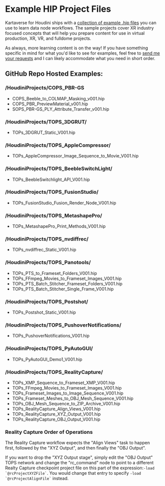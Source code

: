 # Example HIP Project Files

Kartaverse for Houdini ships with a [collection of example .hip files](https://github.com/Kartaverse/Kartaverse-for-Houdini/tree/master/HoudiniProjects) you can use to learn data node workflows. The sample projects cover XR industry focused concepts that will help you prepare content for use in virtual production, XR, VR, and fulldome projects.

As always, more learning content is on the way! If you have something specific in mind for what you'd like to see for examples, feel free to [send me your requests](mailto:andrew@andrewhazelden.com) and I can likely accommodate what you need in short order.

## GitHub Repo Hosted Examples:

### /HoudiniProjects/COPS_PBR-GS

- COPS_Beeble_to_COLMAP_Masking_v001.hip
- COPS_PBR_PreviewMaterial_v001.hip
- SOPS_PBR-GS_PLY_Attribute_Transfer_v001.hip

### /HoudiniProjects/TOPS_3DGRUT/

- TOPs_3DGRUT_Static_V001.hip

### /HoudiniProjects/TOPS_AppleCompressor/

- TOPs_AppleCompressor_Image_Sequence_to_Movie_V001.hip

### /HoudiniProjects/TOPS_BeebleSwitchLight/

- TOPs_BeebleSwitchlight_API_V001.hip

### /HoudiniProjects/TOPS_FusionStudio/

- TOPs_FusionStudio_Fusion_Render_Node_V001.hip

### /HoudiniProjects/TOPS_MetashapePro/

- TOPs_MetashapePro_Print_Methods_V001.hip

### /HoudiniProjects/TOPS_nvdiffrec/

- TOPs_nvdiffrec_Static_V001.hip

### /HoudiniProjects/TOPS_Panotools/

- TOPs_PTS_to_Frameset_Folders_V001.hip
- TOPs_FFmpeg_Movies_to_Frameset_Images_V001.hip
- TOPs_PTS_Batch_Stitcher_Frameset_Folders_V001.hip
- TOPs_PTS_Batch_Stitcher_Single_Frame_V001.hip

### /HoudiniProjects/TOPS_Postshot/

- TOPs_Postshot_Static_V001.hip

### /HoudiniProjects/TOPS_PushoverNotifications/

- TOPs_PushoverNotifications_V001.hip

### /HoudiniProjects/TOPS_PyAutoGUI/

- TOPs_PyAutoGUI_Demo1_V001.hip

### /HoudiniProjects/TOPS_RealityCapture/

- TOPs_XMP_Sequence_to_Frameset_XMP_V001.hip
- TOPs_FFmpeg_Movies_to_Frameset_Images_V001.hip
- TOPs_Frameset_Images_to_Image_Sequence_V001.hip
- TOPs_Frameset_Meshes_to_OBJ_Mesh_Sequence_V001.hip
- TOPs_OBJ_Mesh_Sequence_to_ZIP_Archive_V001.hip
- TOPs_RealityCapture_Align_Views_V001.hip
- TOPs_RealityCapture_XYZ_Output_V001.hip
- TOPs_RealityCapture_OBJ_Output_V001.hip

### Reality Capture Order of Operations

The Reality Capture workflow expects the "Align Views" task to happen first, followed by the "XYZ Output", and then finally the "OBJ Output". 

If you want to drop the "XYZ Output stage", simply edit the "OBJ Output" TOPS network and change the "rc_command" node to point to a different Realty Capture checkpoint project file on this part of the expression:``` -load `@rcProjectXYZFile` ```. You would change that entry to specify ``` -load  `@rcProjectAlignFile` ``` instead.

